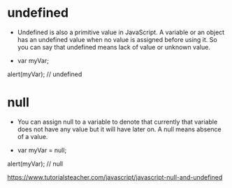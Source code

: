 # undefined

- Undefined is also a primitive value in JavaScript. A variable or an object has an undefined value when no value is assigned before using it. So you can say that undefined means lack of value or unknown value. <br/>

- var myVar; <br/>

alert(myVar); // undefined <br/>

# null

- You can assign null to a variable to denote that currently that variable does not have any value but it will have later on. A null means absence of a value. <br/>

- var myVar = null; <br/>

alert(myVar); // null  <br/>

https://www.tutorialsteacher.com/javascript/javascript-null-and-undefined